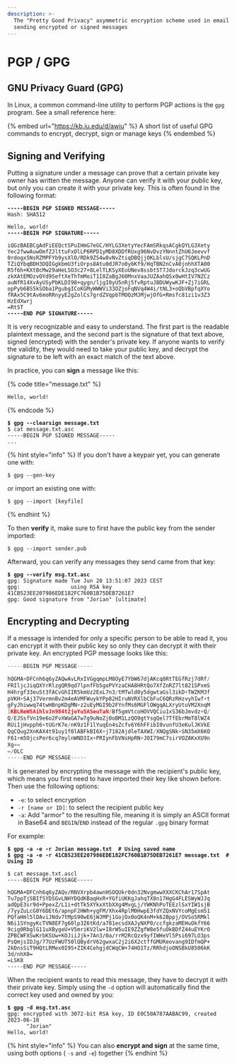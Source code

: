 ```yaml
---
description: >-
  The "Pretty Good Privacy" asymmetric encryption scheme used in email and
  sending encrypted or signed messages
---
```


# PGP / GPG

## GNU Privacy Guard (GPG)

In Linux, a common command-line utility to perform PGP actions is the `gpg` program. See a small reference here:

{% embed url="https://kb.iu.edu/d/awiu" %}
A short list of useful GPG commands to encrypt, decrypt, sign or manage keys
{% endembed %}

## Signing and Verifying

Putting a signature under a message can prove that a certain private key owner has written the message. Anyone can verify it with your public key, but only you can create it with your private key. This is often found in the following format:

<pre class="language-python"><code class="lang-python"><strong>-----BEGIN PGP SIGNED MESSAGE-----
</strong>Hash: SHA512

Hello, world!
<strong>-----BEGIN PGP SIGNATURE-----
</strong>
iQGzBAEBCgAdFiEEQctSPuIHmG7eGC/HYLG3XetyYecFAmSRkqsACgkQYLG3Xety
Yec2fwwAuwOmfZJlttuFxOlLP6RPD1yMD8XDDfRUxg96NvDvzYNnntZhU6Jeevvf
0rdogx5NsRZMPFYb9ysXlO/RDk9ZS4w8vNvZtiqDBQjjOKLblsU/sjgC7SQKLPnD
TZiQYbqBDH3DQIGgkbmU3fiOrps8Atu0dJR7o0y6Kf9/HqTBN2nCvA0jnhhXTA00
R5f6h+KXtBcMw29aHeLSO3c27+8LelTLKSyXEuUNev8ssbt5T7JdorckJzq3cwUG
zkXAtEMOzvOYd9SeftXeThTmMoiT1I8ZaBgJ60MnxVaaJUZAahQSx0wHtIV7NZCz
auNfR14XvAyUSyPbKLDI98+qygn/ljgI0yU5nRj5fvRptuJBDUWywKJF+Zj7iGRL
opPyb6BS5kSOba1PgubgICoKGMyWWWVi33OZjoFqNVq4W4i/tNL3+oQbVBpfqXYo
fRAx5C9tAv6moRRnyyE2gZolCs7grdZVqpbTMOQzMJMjwjOfG+Rmsfc81zi1v3Z3
HzEdXwrj
=RtST
<strong>-----END PGP SIGNATURE-----
</strong></code></pre>

It is very recognizable and easy to understand. The first part is the readable plaintext message, and the second part is the signature of that text above, signed (encrypted) with the sender's private key. If anyone wants to verify the validity, they would need to take your public key, and decrypt the signature to be left with an exact match of the text above.&#x20;

In practice, you can **sign** a message like this:

{% code title="message.txt" %}
```
Hello, world!
```
{% endcode %}

<pre class="language-shell-session"><code class="lang-shell-session"><strong>$ gpg --clearsign message.txt
</strong>$ cat message.txt.asc
-----BEGIN PGP SIGNED MESSAGE-----
...
</code></pre>

{% hint style="info" %}
If you don't have a keypair yet, you can generate one with:

```shell-session
$ gpg --gen-key
```

or import an existing one with:

```shell-session
$ gpg --import [keyfile]
```
{% endhint %}

To then **verify** it, make sure to first have the public key from the sender imported:

```shell-session
$ gpg --import sender.pub
```

Afterward, you can verify any messages they send came from that key:

<pre class="language-shell-session"><code class="lang-shell-session"><strong>$ gpg --verify msg.txt.asc
</strong>gpg: Signature made Tue Jun 20 13:51:07 2023 CEST
gpg:                using RSA key 41CB523EE207986EDE182FC760B1B75DEB7261E7
gpg: Good signature from "Jorian" [ultimate]
</code></pre>

## Encrypting and Decrypting

If a message is intended for only a specific person to be able to read it, you can encrypt it with their public key so only they can decrypt it with their private key. An encrypted PGP message looks like this:

```python
-----BEGIN PGP MESSAGE-----

hQGMA+DFCnh6q6yZAQwAvLRxIVGgqmpLM8OyE7YbW67djAKcq8RtTEGfRzj7dRf/
FRIljcJiqQXYrRlzgQR9qd7lpnfFb5goPVYzaCHA8HRtQo7XfZnRZ7lt821SPxmS
H4hrgf33euSt3fACvGhIIR5kmUz2ExL7n3/tMTwld0y5dgwtaGsl3ikD+TWZKM3f
pVKH+SAj37VermnBv2m4eAVMFWuykYPp82HIruNVRXlbCbFuC6QRzRHzvyhIwf+t
gFyJhiwwq74twHBnpKDgMN+z2uEyMGI9b2FYnfMs6MGFlOWgqALXryUtuVM2XnqM
1KBLReW5AihlvJn984t2joYu5ASeuTaN/Bf5gmVtcoHOVVQCiu1xS36bJmvdz+Q/
Q/EJSsfVn19e6o2FvXWaGA7w7g9uNoZj0oBM1LzQO9gtYsgQel7TfEbrMmT8lWZ4
RUi1jHvpph6+tUGrK7e/nK9z1F1lYuqEn4sZcfv6Y6hFFibI0vunfU3eKulJKVkE
QqCQug2XnKAX4t91uy1f0lABFkBI6X+j7182AjdleTAXWI/XNQgSNk+SN35mX6KO
F61+m5OjcsPer6cq7mylnWND3Ix+PRIynFbVNsHpRN+JOI79mC7sirVOZAKxXU9n
Xg==
=/OLC
-----END PGP MESSAGE-----
```

It is generated by encrypting the message with the recipient's public key, which means you first need to have imported their key like shown before. Then use the following options:

* `-e`: to select encryption
* `-r [name or ID]`: to select the recipient public key
* `-a`: Add "armor" to the resulting file, meaning it is simply an ASCII format in Base64 and `BEGIN`/`END` instead of the regular `.gpg` binary format

For example:

<pre class="language-shell-session"><code class="lang-shell-session"><strong>$ gpg -a -e -r Jorian message.txt  # Using saved name
</strong><strong>$ gpg -a -e -r 41CB523EE207986EDE182FC760B1B75DEB7261E7 message.txt  # Using ID
</strong>
$ cat message.txt.ascl
-----BEGIN PGP MESSAGE-----

hQGMA+DFCnh6q6yZAQv/RNVXrpb4awnHSOQUkr0dn32NvgmwwXXXCKChAr17SpAt
Tu7ppTjSBIfSYDSGvLNHYDQdKBaqHxR+YGfiUKKgJahqTX8n17HgG4FLESWyWJJq
adQpE3sr9d+PpexZ/L1i+dtTk5XYkxXtbXXg4MvgLj/YWKNhPoTEEzlSxYIW1sjB
/7yyZuLcG0Y6DEt6/apnpF2HWh+ygFM/Xhx4RplM0HwpE3fdYZQxNVYcoMgEsm51
PQfaHml5lDAviJNdv7tMpS90wE6jWJMPj1GojOx0oQK4nM+k62Bppj/OVSo5RMkl
N6i1SYngyKcTVN8EF7g60lp3Z6tKd/a781ecsdXAJyNXP0/ccfgkzaMEHuOkfY66
9cig0RbglG11uXBygeU+V5mriKV2lw+I8rW5uIE9ZZgfW8e5fuOkBDfZ44uEYKrO
ZPBCWFXSwKrbKSUw+KOJiiJjk+7An3/0a/rrM2RcQzx9yfIWHeVl5Psi697LO3ps
PsQmjsIDJg/77UzFWUT50lQBydrV62gwxaC2j2i6X2ctffGMUReovang9IDfmQP+
2kDnsSiT9HQtLRMex0I9S+ZIK4CehgjdCWqCW+74HO1Tz/RRhdjoONSBkU8506kK
3d/nhX0=
=LSK8
-----END PGP MESSAGE-----
</code></pre>

When the recipient wants to read this message, they have to decrypt it with their private key. Simply using the `-d` option will automatically find the correct key used and owned by you:

<pre class="language-shell-session"><code class="lang-shell-session"><strong>$ gpg -d msg.txt.asc
</strong>gpg: encrypted with 3072-bit RSA key, ID E0C50A787AABAC99, created 2023-06-18
      "Jorian"
Hello, world!
</code></pre>

{% hint style="info" %}
You can also **encrypt and sign** at the same time, using both options ( `-s` and `-e`) together
{% endhint %}
